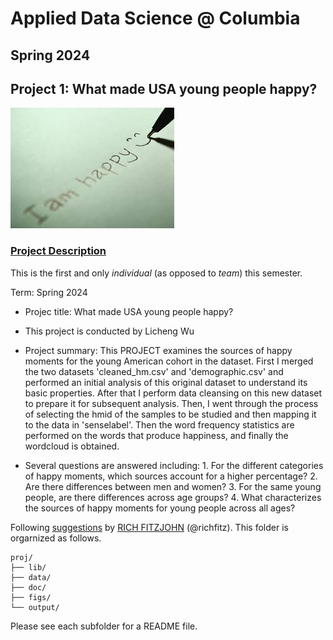 # Applied Data Science @ Columbia
## Spring 2024
## Project 1: What made USA young people happy?

![image](figs/title.jpeg)

### [Project Description](doc/Proj1_desc.md)
This is the first and only *individual* (as opposed to *team*) this semester. 

Term: Spring 2024

+ Projec title: What made USA young people happy?
+ This project is conducted by Licheng Wu

+ Project summary: This PROJECT examines the sources of happy moments for the young American cohort in the dataset. First I merged the two datasets 'cleaned_hm.csv' and 'demographic.csv' and performed an initial analysis of this original dataset to understand its basic properties. After that I perform data cleansing on this new dataset to prepare it for subsequent analysis. Then, I went through the process of selecting the hmid of the samples to be studied and then mapping it to the data in 'senselabel'. Then the word frequency statistics are performed on the words that produce happiness, and finally the wordcloud is obtained.
+ Several questions are answered including: 1. For the different categories of happy moments, which sources account for a higher percentage? 2. Are there differences between men and women? 3. For the same young people, are there differences across age groups? 4. What characterizes the sources of happy moments for young people across all ages? 

Following [suggestions](http://nicercode.github.io/blog/2013-04-05-projects/) by [RICH FITZJOHN](http://nicercode.github.io/about/#Team) (@richfitz). This folder is orgarnized as follows.

```
proj/
├── lib/
├── data/
├── doc/
├── figs/
└── output/
```

Please see each subfolder for a README file.
